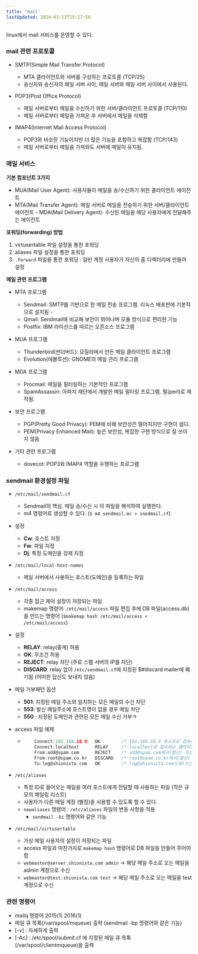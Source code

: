 ```yaml
---
title: 'mail'
lastUpdated: 2024-03-13T15:17:56
---
```


linux에서 mail 서비스를 운영할 수 있다.

### mail 관련 프로토콜

- SMTP(Simple Mail Transfer Protocol)
  - MTA 클라이언트와 서버를 구성하는 프로토콜 (TCP/25)
  - 송신자와 송신자의 메일 서버 사이, 메일 서버와 메일 서버 사이에서 사용된다.

- POP3(Post Office Protocol)
  - 메일 서버로부터 메일을 수신하기 위한 서버/클라이언트 프로토콜 (TCP/110)
  - 메일 서버로부터 메일을 가져온 후 서버에서 메일을 삭제함
  
- IMAP4(Internet Mail Access Protocol)
  - POP3와 비슷한 기능이지만 더 많은 기능을 포함하고 복잡함 (TCP/143)
  - 메일 서버로부터 메일을 가져와도 서버에 메일이 유지됨.

### 메일 서비스

**기본 컴포넌트 3가지**
  
  - MUA(Mail User Agent): 사용자들이 메일을 송/수신하기 위한 클라이언트 에이전트
  - MTA(Mail Transfer Agent): 메일 서버로 메일을 전송하기 위한 서버/클라이언트 에이전트 - MDA(Mail Delivery Agent): 수신된 메일을 해당 사용자에게 전달해주는 에이전트
  
**포워딩(forwarding) 방법**
  
  1. virtusertable 파일 설정을 통한 포워딩
  2. aliases 파일 설정을 통한 포워딩
  3. `.forward` 파일을 통한 포워딩 : 일반 계정 사용자가 자신의 홈 디렉터리에 만들어 설정

**메일 관련 프로그램**
  
- MTA 프로그램
  - Sendmail: SMTP를 기반으로 한 메일 전송 프로그램. 리눅스 배포판에 기본적으로 설치됨 - 
  - Qmail: Sendmail에 비교해 보안이 뛰어나며 모듈 방식으로 편리한 기능
  - Postfix: IBM 라이선스를 따르는 오픈소스 프로그램
  
- MUA 프로그램
  - Thunderbird(썬더버드): 모질라에서 만든 메일 클라이언트 프로그램
  - Evolution(에볼루션): GNOME의 메일 관리 프로그램
  
- MDA 프로그램
  - Procmail: 메일을 필터링하는 기본적인 프로그램
  - SpamAssassin: 아파치 재단에서 개발한 메일 필터링 프로그램. 펄(perl)로 제작됨.
  
- 보안 프로그램
  - PGP(Pretty Good Privacy): PEM에 비해 보안성은 떨어지지만 구현이 쉽다.
  - PEM(Privacy Enhanced Mail): 높은 보안성, 복잡한 구현 방식으로 잘 쓰이지 않음
  
- 기타 관련 프로그램
  - dovecot: POP3와 IMAP4 역할을 수행하는 프로그램

### sendmail 환경설정 파일

- `/etc/mail/sendmail.cf`
  - Sendmail의 핵심. 메일 송/수신 시 이 파일을 해석하여 실행한다.
  - m4 명령어로 생성할 수 있다. (`$ m4 sendmail.mc > snedmail.cf`)
- 설정
  - **Cw**: 호스트 지정
  - **Fw**: 파일 지정
  - **Dj**: 특정 도메인을 강제 지정
  
- `/etc/mail/local-host-names`
  - 메일 서버에서 사용하는 호스트(도메인)을 등록하는 파일

- `/etc/mail/access`
  - 각종 접근 제어 설정이 저장되는 파일
  - makemap 명령어: `/etc/mail/access` 파일 편집 후에 DB 파일(access.db)을 만드는 명령어 (`$makemap hash /etc/mail/access < /etc/mail/access`)
- 설정
  - **RELAY**: relay(중계) 허용
  - **OK**: 무조건 허용
  - **REJECT**: relay 차단 (주로 스팸 서버의 IP를 차단)
  - **DISCARD**: relay 없이 `/etc/sendmail.cf`에 지정된 $#discard mailer에 폐기됨 (어떠한 답신도 보내지 않음)

- 메일 거부패턴 옵션
    - **501**: 지정된 메일 주소와 일치하는 모든 메일의 수신 차단
    - **553**: 발신 메일주소에 호스트명이 없을 경우 메일 차단
    - **550** : 지정된 도메인과 관련된 모든 메일 수신 거부ㅋ

- access 파일 예제
  - ```c
        Connect:192.168.10.9   OK        /* 192.168.10.9 호스트로 접속하는 클라이언트의 메일 허용 */
        Connect:localhost      RELAY     /* localhost로 접속하는 클라이언트의 RELAY 허용 */
        From:add@spam.com      REJECT    /* add@spam.com에서(발신) 오는 메일을 거절하고 거절 답신 보냄 */
        From:root@spam.co.kr   DISCARD   /* root@spam.co.kr에서(발신) 오는 메일을 거절하고 거절 답신을 보내지 않음 */
        To:log@shionista.com   OK        /* log@shionista.com으로(수신) 오는 메일을 허용 */
    ```

- `/etc/aliases`
  - 특정 ID로 들어오는 메일을 여러 호스트에게 전달할 때 사용하는 파일 (작은 규모의 메일링 리스트)
  - 사용자가 다른 메일 계정 (별칭)을 사용할 수 있도록 할 수 있다.
  - `newaliases` 명령어 : `/etc/aliases` 파일의 변동 사항을 적용
    - `sendmail -bi` 명령어와 같은 기능
  
- `/etc/mail/virtusertable`
  - 가상 메일 사용자의 설정이 저장되는 파일
  - access 파일과 마찬가지로 `makemap hash` 명령어로 DB 파일을 만들어 주어야 함
  - `webmaster@server.shionista.com admin` → 해당 메일 주소로 오는 메일을 admin 계정으로 수신
  - `webmaster@test.shionista.com test` → 해당 메일 주소로 오는 메일을 test 계정으로 수신

### 관련 명령어

- mailq 명령어 2015(1) 2016(1)
- 메일 큐 목록(/var/spool/mqueue) 출력 (sendmail -bp 명령어와 같은 기능)
- [-v] : 자세하게 출력
- [-Ac] : /etc/spool/submit.cf 에 지정된 메일 큐 목록(/var/spool/clientmqueue)을 출력
